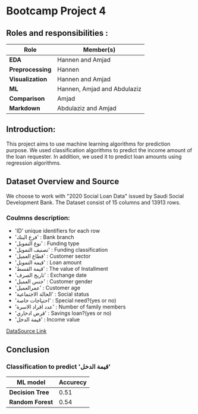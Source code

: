 # Bootcamp Project 4



## Roles and responsibilities :
| **Role** | **Member(s)** |
| ----------- | ----------- |
| **EDA**  | Hannen and Amjad |
| **Preprocessing**  | Hannen |
| **Visualization**  | Hannen and Amjad |
| **ML**  | Hannen, Amjad and Abdulaziz|
| **Comparison**  | Amjad |
| **Markdown** | Abdulaziz and Amjad |

## Introduction:
This project aims to use machine learning algorithms for prediction purpose. We used classification algorithms to predict the income amount of the loan requester. In addition, we used it to predict loan amounts using regression algorithms.

## Dataset Overview and Source
We choose to work with "2020 Social Loan Data" issued by Saudi Social Development Bank.
The Dataset consist of 15 columns and 13913 rows.
### Coulmns description:														
- 'ID' unique identifiers for each row 
- 'فرع البنك' : Bank branch
- 'نوع التمويل' : Funding type
- 'تصنيف التمويل' : Funding classification
- 'قطاع العميل' : Customer sector
- 'قيمة التمويل' : Loan amount
- 'قيمة القسط' : The value of Installment
- 'تاريخ الصرف' : Exchange date
- 'جنس العميل' : Customer gender
- 'عمرالعميل' : Customer age
- 'الحالة الاجتماعية' : Social status
- 'احتياجات خاصة' : Special need?(yes or no)
- 'عدد افراد الاسرة' : Number of family members
- 'قرض ادخاري' : Savings loan?(yes or no)
- 'قيمة الدخل' : Income value

[DataSource Link](https://od.data.gov.sa/Data/ar/dataset/social-development-bank-loans-for-2020)

## Conclusion 
### Classification to predict 'قيمة الدخل'
| **ML model** | **Accurecy** |
| ----------- | ----------- |
| **Decision Tree**  | 0.51 |
| **Random Forest**  | 0.54 |

